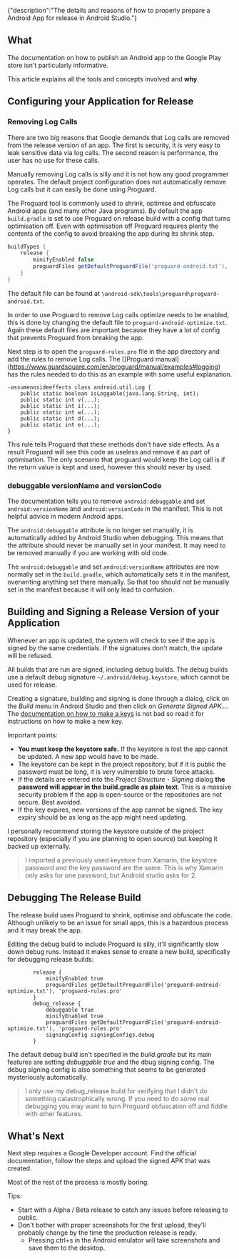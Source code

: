 {"description":"The details and reasons of how to properly prepare a Android App for release in Android Studio."}

## What

The documentation on how to publish an Android app to the Google Play store isn't particularly informative.

This article explains all the tools and concepts involved and **why**.

## Configuring your Application for Release

### Removing Log Calls

There are two big reasons that Google demands that Log calls are removed from the release version of an app. 
The first is security, it is very easy to leak sensitive data via log calls.
The second reason is performance, the user has no use for these calls.

Manually removing Log calls is silly and it is not how any good programmer operates.
The default project configuration does not automatically remove Log calls but it can easily be done using Proguard.

The Proguard tool is commonly used to shrink, optimise and obfuscate Android apps (and many other Java programs).
By default the app `build.gradle` is set to use Proguard on release build with a config that turns optimisation off.
Even with optimisation off Proguard requires plenty the contents of the config to avoid breaking the app during its shrink step.

```groovy
buildTypes {
    release {
        minifyEnabled false
        proguardFiles getDefaultProguardFile('proguard-android.txt'), 'proguard-rules.pro'
    }
}
```

The default file can be found at `\android-sdk\tools\proguard\proguard-android.txt`.

In order to use Proguard to remove Log calls optimize needs to be enabled, 
this is done by changing the default file to  `proguard-android-optimize.txt`.
Again these default files are important because they have a lot of config that prevents Proguard from breaking the app.

Next step is to open the `proguard-rules.pro` file in the app directory and add the rules to remove Log calls.
The []Proguard manual](https://www.guardsquare.com/en/proguard/manual/examples#logging) has the rules needed to do this as an example with some useful explanation.

```
-assumenosideeffects class android.util.Log { 
    public static boolean isLoggable(java.lang.String, int); 
    public static int v(...); 
    public static int i(...); 
    public static int w(...); 
    public static int d(...); 
    public static int e(...); 
} 
```

This rule tells Proguard that these methods don't have side effects.
As a result Proguard will see this code as useless and remove it as part of optimisation.
The only scenario that proguard would keep the Log call is if the return value is kept and used, 
however this should never by used.


### debuggable versionName and versionCode

The documentation tells you to remove `android:debuggable` and set `android:versionName` and `android:versionCode` in the manifest.
This is not helpful advice in modern Android apps.

The `android:debuggable` attribute is no longer set manually, it is automatically added by Android Studio when debugging.
This means that the attribute should never be manually set in your manifest.
It may need to be removed manually if you are working with old code.

The `android:debuggable` and set `android:versionName` attributes are now normally set in the `build.gradle`, 
which automatically sets it in the manifest, overwriting anything set there manually.
So that too should not be manually set in the manifest because it will only lead to confusion.
 
## Building and Signing a Release Version of your Application

Whenever an app is updated, the system will check to see if the app is signed by the same credentials.
If the signatures don't match, the update will be refused.

All builds that are run are signed, including debug builds.
The debug builds use a default debug signature `~/.android/debug.keystore`, which cannot be used for release.

Creating a signature, building and signing is done through a dialog, 
click on the _Build_ menu in Android Studio and then click on _Generate Signed APK..._.
The [documentation on how to make a keys](https://developer.android.com/studio/publish/app-signing.html#release-mode) is not bad so read it for instructions on how to make a new key.

Important points:

* __You must keep the keystore safe.__ If the keystore is lost the app cannot be updated. A new app would have to be made.
* The keystore can be kept in the project repository, but if it is public the password must be long, it is very vulnerable to brute force attacks.
* If the details are entered into the _Project Structure - Signing_ dialog **the password will appear in the build.gradle as plain text**.
This is a massive security problem if the app is open-source or the repositories are not secure. Best avoided.
* If the key expires, new versions of the app cannot be signed. The key expiry should be as long as the app might need updating.

I personally recommend storing the keystore outside of the project repository (especially if you are planning to open source) but keeping it backed up externally.

> I imported a previously used keystore from Xamarin, the keystore password and the key password are the same.
This is why Xamarin only asks for one password, but Android studio asks for 2.


## Debugging The Release Build

The release build uses Proguard to shrink, optimise and obfuscate the code.
Although unlikely to be an issue for small apps, this is a hazardous process and it may break the app.

Editing the debug build to include Proguard is silly, it'll significantly slow down debug runs.
Instead it makes sense to create a new build, specifically for debugging release builds:

```
        release {
            minifyEnabled true
            proguardFiles getDefaultProguardFile('proguard-android-optimize.txt'), 'proguard-rules.pro'
        }
        debug_release {
            debuggable true
            minifyEnabled true
            proguardFiles getDefaultProguardFile('proguard-android-optimize.txt'), 'proguard-rules.pro'
            signingConfig signingConfigs.debug
        }
```

The default debug build isn't specified in the _build.gradle_ but its main features are setting _debuggable true_ and the dbug signing config.
The debug signing config is also something that seems to be generated mysteriously automatically.

> I only use my debug_release build for verifying that I didn't do something catastrophically wrong. 
If you need to do some real debugging you may want to turn Proguard obfuscation off and fiddle with other features.

## What's Next

Next step requires a Google Developer account.
Find the official documentation, follow the steps and upload the signed APK that was created.

Most of the rest of the process is mostly boring.

Tips:

* Start with a Alpha / Beta release to catch any issues before releasing to public.
* Don't bother with proper screenshots for the first upload, they'll probably change by the time the production release is ready.
    * Pressing ctrl+s in the Android emulator will take screenshots and save them to the desktop.
